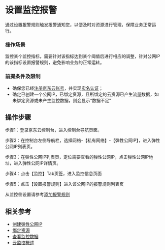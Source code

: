 # 设置监控报警

通过设置报警规则触发报警通知您，以便及时对资源进行管理，保障业务正常运行。

### 操作场景
监控某个监控指标，需要针对该指标达到某个阈值后进行相应的调整，针对公网IP的该指标设置报警规则，避免影响业务的正常运转。

### 前提条件及限制

- 确保您已经[注册京东云账号](https://user.jdcloud.com/register?returnUrl=https%3A%2F%2Fwww.jdcloud.com%2F)，并实现[实名认证](https://docs.jdcloud.com/cn/real-name-verification/introduction)；
- 确定已创建一个公网IP，已绑定资源，且所绑定的云资源已产生流量数据，如未绑定资源或未产生监控数据，则会显示“数据不足”

## 操作步骤

步骤1：登录京东云控制台，进入控制台导航页面。

步骤2：在控制台左侧导航栏，选择网络-【私有网络】-【弹性公网IP】，进入弹性公网IP列表页。

步骤3：在弹性公网IP列表页，定位需要查看的弹性公网IP，点击弹性公网IP地址，进入弹性公网IP详情页。

步骤4：点击【监控】Tab页签，进入监控信息页面

步骤5：点击【设置报警规则】进入该公网IP的报警规则列表页

从监控侧设置请参考[添加报警规则](https://docs.jdcloud.com/cn/monitoring/add-rule)

## 相关参考
- [创建弹性公网IP](../Elastic-IP-Management/Create-Elastic-IP.md)
- [绑定资源](../Elastic-IP-Management/Associate-Elastic-IP.md)
- [查看监控数据](View-Elastic-IP-Monitoring.md)
- [云监控概述](https://docs.jdcloud.com/cn/monitoring/view-monitoring-cahrt)
